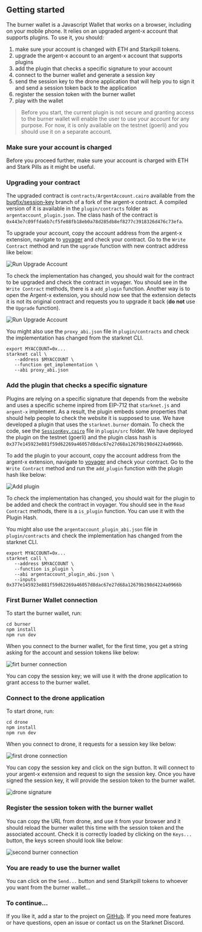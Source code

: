 ## Getting started

The burner wallet is a Javascript Wallet that works on a browser, including on
your mobile phone. It relies on an upgraded argent-x account that supports
plugins. To use it, you should:

1. make sure your account is changed with ETH and Starkpill tokens.
2. upgrade the argent-x account to an argent-x account that supports plugins
3. add the plugin that checks a specific signature to your account
4. connect to the burner wallet and generate a session key
5. send the session key to the drone application that will help you to sign
   it and send a session token back to the application
6. register the session token with the burner wallet
7. play with the wallet
   
> Before you start, the current plugin is not secure and granting access to
> the burner wallet will enable the user to use your account for any purpose.
> For now, it is only available on the testnet (goerli) and you should use it
> on a separate account.

### Make sure your account is charged

Before you proceed further, make sure your account is charged with ETH and
Stark Pills as it might be useful.

### Upgrading your contract

The upgraded contract is `contracts/ArgentAccount.cairo` available from the
[bugfix/session-key](https://github.com/gregoryguillou/argent-contracts-starknet/tree/bugfix/session-key)
branch of a fork of the argent-x contract. A compiled version of it is
available in the `plugin/contracts` folder as `argentaccount_plugin.json`. The
class hash of the contract is `0x443e7c09ffda6b7cf5fe88fb18eb0a78d285db8ef8277c3918326d476c73efa`.

To upgrade your account, copy the account address from the argent-x extension,
navigate to [voyager](https://goerli.voyager.network) and check your contract.
Go to the `Write Contract` method and run the `upgrade` function with new
contract address like below:

![Run Upgrade Account](./img/upgrade-account.png)

To check the implementation has changed, you should wait for the contract to be upgraded
and check the contract in voyager. You should see in the `Write Contract` methods, there
is a `add_plugin` function. Another way is to open the Argent-x extension, you should
now see that the extension detects it is not its original contract and requests you to
upgrade it back (**do not** use the `Upgrade` function).

![Run Upgrade Account](./img/upgrade-account.png)

You might also use the `proxy_abi.json` file in `plugin/contracts` and check
the implementation has changed from the starknet CLI.

```shell
export MYACCOUNT=0x...
starknet call \
   --address $MYACCOUNT \
   --function get_implementation \
   --abi proxy_abi.json
```

### Add the plugin that checks a specific signature

Plugins are relying on a specific signature that depends from the website and
uses a specific scheme inpired from EIP-712 that `starknet.js` and `argent-x`
implement. As a result, the plugin embeds some properties that should help
people to check the website it is supposed to use. We have developed a plugin
that uses the `starknet.burner` domain. To check the code, see the
[`SessionKey.cairo`](../plugin/src/SessionKey.cairo) file in `plugin/src`
folder. We have deployed the plugin on the testnet (goerli) and the plugin
class hash is
`0x377e145923e881f59d62269a46057d8dac67e27d68a12679b198d4224a0966b`. 

To add the plugin to your account, copy the account address from the argent-x
extension, navigate to [voyager](https://goerli.voyager.network) and check your
contract. Go to the `Write Contract` method and run the `add_plugin` function
with the plugin hash like below:

![Add plugin](./img/add_plugin-account.png)

To check the implementation has changed, you should wait for the plugin to be added
and check the contract in voyager. You should see in the `Read Contract` methods, there
is a `is_plugin` function. You can use it with the Plugin Hash.

You might also use the `argentaccount_plugin_abi.json` file in `plugin/contracts` and
check the implementation has changed from the starknet CLI.

```shell
export MYACCOUNT=0x...
starknet call \
   --address $MYACCOUNT \
   --function is_plugin \
   --abi argentaccount_plugin_abi.json \
   --inputs 0x377e145923e881f59d62269a46057d8dac67e27d68a12679b198d4224a0966b
```

### First Burner Wallet connection

To start the burner wallet, run:

```shell
cd burner
npm install
npm run dev
```

When you connect to the burner wallet, for the first time, you get a string
asking for the account and session tokens like below:

![firt burner connection](./img/burner-1stconnection.png)

You can copy the session key; we will use it with the drone application to
grant access to the burner wallet.

### Connect to the drone application

To start drone, run:

```shell
cd drone
npm install
npm run dev
```

When you connect to drone, it requests for a session key like below:

![first drone connection](./img/drone-1stconnection.png)

You can copy the session key and click on the sign button. It will connect to
your argent-x extension and request to sign the session key. Once you have
signed the session key, it will provide the session token to the burner wallet.

![drone signature](./img/drone-signing.png)

### Register the session token with the burner wallet

You can copy the URL from drone, and use it from your browser and it should
reload the burner wallet this time with the session token and the associated
account. Check it is correctly loaded by clicking on the `Keys...` button, the
keys screen should look like below:

![second burner connection](./img/burner-2ndconnection.png)

### You are ready to use the burner wallet

You can click on the `Send...` button and send Starkpill tokens to whoever you
want from the burner wallet...

### To continue...

If you like it, add a star to the project on
[GitHub](https://github.com/dontpanicdao/starknet-burner). If you need more
features or have questions, open an issue or contact us on the Starknet
Discord.
